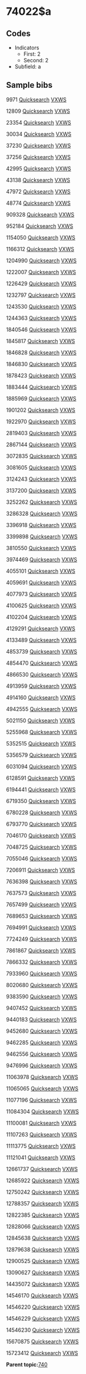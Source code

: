 # 74022$a

## Codes

-   Indicators
    -   First: 2
    -   Second: 2
-   Subfield: a

## Sample bibs

9971 [Quicksearch](https://search.library.yale.edu/catalog/9971) [VXWS](http://prodorbis.library.yale.edu:7014/vxws/GetHoldingsService?bibId=9971)

12809 [Quicksearch](https://search.library.yale.edu/catalog/12809) [VXWS](http://prodorbis.library.yale.edu:7014/vxws/GetHoldingsService?bibId=12809)

23354 [Quicksearch](https://search.library.yale.edu/catalog/23354) [VXWS](http://prodorbis.library.yale.edu:7014/vxws/GetHoldingsService?bibId=23354)

30034 [Quicksearch](https://search.library.yale.edu/catalog/30034) [VXWS](http://prodorbis.library.yale.edu:7014/vxws/GetHoldingsService?bibId=30034)

37230 [Quicksearch](https://search.library.yale.edu/catalog/37230) [VXWS](http://prodorbis.library.yale.edu:7014/vxws/GetHoldingsService?bibId=37230)

37256 [Quicksearch](https://search.library.yale.edu/catalog/37256) [VXWS](http://prodorbis.library.yale.edu:7014/vxws/GetHoldingsService?bibId=37256)

42995 [Quicksearch](https://search.library.yale.edu/catalog/42995) [VXWS](http://prodorbis.library.yale.edu:7014/vxws/GetHoldingsService?bibId=42995)

43138 [Quicksearch](https://search.library.yale.edu/catalog/43138) [VXWS](http://prodorbis.library.yale.edu:7014/vxws/GetHoldingsService?bibId=43138)

47972 [Quicksearch](https://search.library.yale.edu/catalog/47972) [VXWS](http://prodorbis.library.yale.edu:7014/vxws/GetHoldingsService?bibId=47972)

48774 [Quicksearch](https://search.library.yale.edu/catalog/48774) [VXWS](http://prodorbis.library.yale.edu:7014/vxws/GetHoldingsService?bibId=48774)

909328 [Quicksearch](https://search.library.yale.edu/catalog/909328) [VXWS](http://prodorbis.library.yale.edu:7014/vxws/GetHoldingsService?bibId=909328)

952184 [Quicksearch](https://search.library.yale.edu/catalog/952184) [VXWS](http://prodorbis.library.yale.edu:7014/vxws/GetHoldingsService?bibId=952184)

1154050 [Quicksearch](https://search.library.yale.edu/catalog/1154050) [VXWS](http://prodorbis.library.yale.edu:7014/vxws/GetHoldingsService?bibId=1154050)

1166312 [Quicksearch](https://search.library.yale.edu/catalog/1166312) [VXWS](http://prodorbis.library.yale.edu:7014/vxws/GetHoldingsService?bibId=1166312)

1204990 [Quicksearch](https://search.library.yale.edu/catalog/1204990) [VXWS](http://prodorbis.library.yale.edu:7014/vxws/GetHoldingsService?bibId=1204990)

1222007 [Quicksearch](https://search.library.yale.edu/catalog/1222007) [VXWS](http://prodorbis.library.yale.edu:7014/vxws/GetHoldingsService?bibId=1222007)

1226429 [Quicksearch](https://search.library.yale.edu/catalog/1226429) [VXWS](http://prodorbis.library.yale.edu:7014/vxws/GetHoldingsService?bibId=1226429)

1232797 [Quicksearch](https://search.library.yale.edu/catalog/1232797) [VXWS](http://prodorbis.library.yale.edu:7014/vxws/GetHoldingsService?bibId=1232797)

1243530 [Quicksearch](https://search.library.yale.edu/catalog/1243530) [VXWS](http://prodorbis.library.yale.edu:7014/vxws/GetHoldingsService?bibId=1243530)

1244363 [Quicksearch](https://search.library.yale.edu/catalog/1244363) [VXWS](http://prodorbis.library.yale.edu:7014/vxws/GetHoldingsService?bibId=1244363)

1840546 [Quicksearch](https://search.library.yale.edu/catalog/1840546) [VXWS](http://prodorbis.library.yale.edu:7014/vxws/GetHoldingsService?bibId=1840546)

1845817 [Quicksearch](https://search.library.yale.edu/catalog/1845817) [VXWS](http://prodorbis.library.yale.edu:7014/vxws/GetHoldingsService?bibId=1845817)

1846828 [Quicksearch](https://search.library.yale.edu/catalog/1846828) [VXWS](http://prodorbis.library.yale.edu:7014/vxws/GetHoldingsService?bibId=1846828)

1846830 [Quicksearch](https://search.library.yale.edu/catalog/1846830) [VXWS](http://prodorbis.library.yale.edu:7014/vxws/GetHoldingsService?bibId=1846830)

1878423 [Quicksearch](https://search.library.yale.edu/catalog/1878423) [VXWS](http://prodorbis.library.yale.edu:7014/vxws/GetHoldingsService?bibId=1878423)

1883444 [Quicksearch](https://search.library.yale.edu/catalog/1883444) [VXWS](http://prodorbis.library.yale.edu:7014/vxws/GetHoldingsService?bibId=1883444)

1885969 [Quicksearch](https://search.library.yale.edu/catalog/1885969) [VXWS](http://prodorbis.library.yale.edu:7014/vxws/GetHoldingsService?bibId=1885969)

1901202 [Quicksearch](https://search.library.yale.edu/catalog/1901202) [VXWS](http://prodorbis.library.yale.edu:7014/vxws/GetHoldingsService?bibId=1901202)

1922970 [Quicksearch](https://search.library.yale.edu/catalog/1922970) [VXWS](http://prodorbis.library.yale.edu:7014/vxws/GetHoldingsService?bibId=1922970)

2819403 [Quicksearch](https://search.library.yale.edu/catalog/2819403) [VXWS](http://prodorbis.library.yale.edu:7014/vxws/GetHoldingsService?bibId=2819403)

2867144 [Quicksearch](https://search.library.yale.edu/catalog/2867144) [VXWS](http://prodorbis.library.yale.edu:7014/vxws/GetHoldingsService?bibId=2867144)

3072835 [Quicksearch](https://search.library.yale.edu/catalog/3072835) [VXWS](http://prodorbis.library.yale.edu:7014/vxws/GetHoldingsService?bibId=3072835)

3081605 [Quicksearch](https://search.library.yale.edu/catalog/3081605) [VXWS](http://prodorbis.library.yale.edu:7014/vxws/GetHoldingsService?bibId=3081605)

3124243 [Quicksearch](https://search.library.yale.edu/catalog/3124243) [VXWS](http://prodorbis.library.yale.edu:7014/vxws/GetHoldingsService?bibId=3124243)

3137200 [Quicksearch](https://search.library.yale.edu/catalog/3137200) [VXWS](http://prodorbis.library.yale.edu:7014/vxws/GetHoldingsService?bibId=3137200)

3252262 [Quicksearch](https://search.library.yale.edu/catalog/3252262) [VXWS](http://prodorbis.library.yale.edu:7014/vxws/GetHoldingsService?bibId=3252262)

3286328 [Quicksearch](https://search.library.yale.edu/catalog/3286328) [VXWS](http://prodorbis.library.yale.edu:7014/vxws/GetHoldingsService?bibId=3286328)

3396918 [Quicksearch](https://search.library.yale.edu/catalog/3396918) [VXWS](http://prodorbis.library.yale.edu:7014/vxws/GetHoldingsService?bibId=3396918)

3399898 [Quicksearch](https://search.library.yale.edu/catalog/3399898) [VXWS](http://prodorbis.library.yale.edu:7014/vxws/GetHoldingsService?bibId=3399898)

3810550 [Quicksearch](https://search.library.yale.edu/catalog/3810550) [VXWS](http://prodorbis.library.yale.edu:7014/vxws/GetHoldingsService?bibId=3810550)

3974469 [Quicksearch](https://search.library.yale.edu/catalog/3974469) [VXWS](http://prodorbis.library.yale.edu:7014/vxws/GetHoldingsService?bibId=3974469)

4055101 [Quicksearch](https://search.library.yale.edu/catalog/4055101) [VXWS](http://prodorbis.library.yale.edu:7014/vxws/GetHoldingsService?bibId=4055101)

4059691 [Quicksearch](https://search.library.yale.edu/catalog/4059691) [VXWS](http://prodorbis.library.yale.edu:7014/vxws/GetHoldingsService?bibId=4059691)

4077973 [Quicksearch](https://search.library.yale.edu/catalog/4077973) [VXWS](http://prodorbis.library.yale.edu:7014/vxws/GetHoldingsService?bibId=4077973)

4100625 [Quicksearch](https://search.library.yale.edu/catalog/4100625) [VXWS](http://prodorbis.library.yale.edu:7014/vxws/GetHoldingsService?bibId=4100625)

4102204 [Quicksearch](https://search.library.yale.edu/catalog/4102204) [VXWS](http://prodorbis.library.yale.edu:7014/vxws/GetHoldingsService?bibId=4102204)

4129291 [Quicksearch](https://search.library.yale.edu/catalog/4129291) [VXWS](http://prodorbis.library.yale.edu:7014/vxws/GetHoldingsService?bibId=4129291)

4133489 [Quicksearch](https://search.library.yale.edu/catalog/4133489) [VXWS](http://prodorbis.library.yale.edu:7014/vxws/GetHoldingsService?bibId=4133489)

4853739 [Quicksearch](https://search.library.yale.edu/catalog/4853739) [VXWS](http://prodorbis.library.yale.edu:7014/vxws/GetHoldingsService?bibId=4853739)

4854470 [Quicksearch](https://search.library.yale.edu/catalog/4854470) [VXWS](http://prodorbis.library.yale.edu:7014/vxws/GetHoldingsService?bibId=4854470)

4866530 [Quicksearch](https://search.library.yale.edu/catalog/4866530) [VXWS](http://prodorbis.library.yale.edu:7014/vxws/GetHoldingsService?bibId=4866530)

4913959 [Quicksearch](https://search.library.yale.edu/catalog/4913959) [VXWS](http://prodorbis.library.yale.edu:7014/vxws/GetHoldingsService?bibId=4913959)

4914160 [Quicksearch](https://search.library.yale.edu/catalog/4914160) [VXWS](http://prodorbis.library.yale.edu:7014/vxws/GetHoldingsService?bibId=4914160)

4942555 [Quicksearch](https://search.library.yale.edu/catalog/4942555) [VXWS](http://prodorbis.library.yale.edu:7014/vxws/GetHoldingsService?bibId=4942555)

5021150 [Quicksearch](https://search.library.yale.edu/catalog/5021150) [VXWS](http://prodorbis.library.yale.edu:7014/vxws/GetHoldingsService?bibId=5021150)

5255968 [Quicksearch](https://search.library.yale.edu/catalog/5255968) [VXWS](http://prodorbis.library.yale.edu:7014/vxws/GetHoldingsService?bibId=5255968)

5352515 [Quicksearch](https://search.library.yale.edu/catalog/5352515) [VXWS](http://prodorbis.library.yale.edu:7014/vxws/GetHoldingsService?bibId=5352515)

5356579 [Quicksearch](https://search.library.yale.edu/catalog/5356579) [VXWS](http://prodorbis.library.yale.edu:7014/vxws/GetHoldingsService?bibId=5356579)

6031094 [Quicksearch](https://search.library.yale.edu/catalog/6031094) [VXWS](http://prodorbis.library.yale.edu:7014/vxws/GetHoldingsService?bibId=6031094)

6128591 [Quicksearch](https://search.library.yale.edu/catalog/6128591) [VXWS](http://prodorbis.library.yale.edu:7014/vxws/GetHoldingsService?bibId=6128591)

6194441 [Quicksearch](https://search.library.yale.edu/catalog/6194441) [VXWS](http://prodorbis.library.yale.edu:7014/vxws/GetHoldingsService?bibId=6194441)

6719350 [Quicksearch](https://search.library.yale.edu/catalog/6719350) [VXWS](http://prodorbis.library.yale.edu:7014/vxws/GetHoldingsService?bibId=6719350)

6780228 [Quicksearch](https://search.library.yale.edu/catalog/6780228) [VXWS](http://prodorbis.library.yale.edu:7014/vxws/GetHoldingsService?bibId=6780228)

6793770 [Quicksearch](https://search.library.yale.edu/catalog/6793770) [VXWS](http://prodorbis.library.yale.edu:7014/vxws/GetHoldingsService?bibId=6793770)

7046170 [Quicksearch](https://search.library.yale.edu/catalog/7046170) [VXWS](http://prodorbis.library.yale.edu:7014/vxws/GetHoldingsService?bibId=7046170)

7048725 [Quicksearch](https://search.library.yale.edu/catalog/7048725) [VXWS](http://prodorbis.library.yale.edu:7014/vxws/GetHoldingsService?bibId=7048725)

7055046 [Quicksearch](https://search.library.yale.edu/catalog/7055046) [VXWS](http://prodorbis.library.yale.edu:7014/vxws/GetHoldingsService?bibId=7055046)

7206911 [Quicksearch](https://search.library.yale.edu/catalog/7206911) [VXWS](http://prodorbis.library.yale.edu:7014/vxws/GetHoldingsService?bibId=7206911)

7636398 [Quicksearch](https://search.library.yale.edu/catalog/7636398) [VXWS](http://prodorbis.library.yale.edu:7014/vxws/GetHoldingsService?bibId=7636398)

7637573 [Quicksearch](https://search.library.yale.edu/catalog/7637573) [VXWS](http://prodorbis.library.yale.edu:7014/vxws/GetHoldingsService?bibId=7637573)

7657499 [Quicksearch](https://search.library.yale.edu/catalog/7657499) [VXWS](http://prodorbis.library.yale.edu:7014/vxws/GetHoldingsService?bibId=7657499)

7689653 [Quicksearch](https://search.library.yale.edu/catalog/7689653) [VXWS](http://prodorbis.library.yale.edu:7014/vxws/GetHoldingsService?bibId=7689653)

7694991 [Quicksearch](https://search.library.yale.edu/catalog/7694991) [VXWS](http://prodorbis.library.yale.edu:7014/vxws/GetHoldingsService?bibId=7694991)

7724249 [Quicksearch](https://search.library.yale.edu/catalog/7724249) [VXWS](http://prodorbis.library.yale.edu:7014/vxws/GetHoldingsService?bibId=7724249)

7861867 [Quicksearch](https://search.library.yale.edu/catalog/7861867) [VXWS](http://prodorbis.library.yale.edu:7014/vxws/GetHoldingsService?bibId=7861867)

7866332 [Quicksearch](https://search.library.yale.edu/catalog/7866332) [VXWS](http://prodorbis.library.yale.edu:7014/vxws/GetHoldingsService?bibId=7866332)

7933960 [Quicksearch](https://search.library.yale.edu/catalog/7933960) [VXWS](http://prodorbis.library.yale.edu:7014/vxws/GetHoldingsService?bibId=7933960)

8020680 [Quicksearch](https://search.library.yale.edu/catalog/8020680) [VXWS](http://prodorbis.library.yale.edu:7014/vxws/GetHoldingsService?bibId=8020680)

9383590 [Quicksearch](https://search.library.yale.edu/catalog/9383590) [VXWS](http://prodorbis.library.yale.edu:7014/vxws/GetHoldingsService?bibId=9383590)

9407452 [Quicksearch](https://search.library.yale.edu/catalog/9407452) [VXWS](http://prodorbis.library.yale.edu:7014/vxws/GetHoldingsService?bibId=9407452)

9440183 [Quicksearch](https://search.library.yale.edu/catalog/9440183) [VXWS](http://prodorbis.library.yale.edu:7014/vxws/GetHoldingsService?bibId=9440183)

9452680 [Quicksearch](https://search.library.yale.edu/catalog/9452680) [VXWS](http://prodorbis.library.yale.edu:7014/vxws/GetHoldingsService?bibId=9452680)

9462285 [Quicksearch](https://search.library.yale.edu/catalog/9462285) [VXWS](http://prodorbis.library.yale.edu:7014/vxws/GetHoldingsService?bibId=9462285)

9462556 [Quicksearch](https://search.library.yale.edu/catalog/9462556) [VXWS](http://prodorbis.library.yale.edu:7014/vxws/GetHoldingsService?bibId=9462556)

9476996 [Quicksearch](https://search.library.yale.edu/catalog/9476996) [VXWS](http://prodorbis.library.yale.edu:7014/vxws/GetHoldingsService?bibId=9476996)

11063978 [Quicksearch](https://search.library.yale.edu/catalog/11063978) [VXWS](http://prodorbis.library.yale.edu:7014/vxws/GetHoldingsService?bibId=11063978)

11065065 [Quicksearch](https://search.library.yale.edu/catalog/11065065) [VXWS](http://prodorbis.library.yale.edu:7014/vxws/GetHoldingsService?bibId=11065065)

11077196 [Quicksearch](https://search.library.yale.edu/catalog/11077196) [VXWS](http://prodorbis.library.yale.edu:7014/vxws/GetHoldingsService?bibId=11077196)

11084304 [Quicksearch](https://search.library.yale.edu/catalog/11084304) [VXWS](http://prodorbis.library.yale.edu:7014/vxws/GetHoldingsService?bibId=11084304)

11100081 [Quicksearch](https://search.library.yale.edu/catalog/11100081) [VXWS](http://prodorbis.library.yale.edu:7014/vxws/GetHoldingsService?bibId=11100081)

11107263 [Quicksearch](https://search.library.yale.edu/catalog/11107263) [VXWS](http://prodorbis.library.yale.edu:7014/vxws/GetHoldingsService?bibId=11107263)

11113775 [Quicksearch](https://search.library.yale.edu/catalog/11113775) [VXWS](http://prodorbis.library.yale.edu:7014/vxws/GetHoldingsService?bibId=11113775)

11121041 [Quicksearch](https://search.library.yale.edu/catalog/11121041) [VXWS](http://prodorbis.library.yale.edu:7014/vxws/GetHoldingsService?bibId=11121041)

12661737 [Quicksearch](https://search.library.yale.edu/catalog/12661737) [VXWS](http://prodorbis.library.yale.edu:7014/vxws/GetHoldingsService?bibId=12661737)

12685922 [Quicksearch](https://search.library.yale.edu/catalog/12685922) [VXWS](http://prodorbis.library.yale.edu:7014/vxws/GetHoldingsService?bibId=12685922)

12750242 [Quicksearch](https://search.library.yale.edu/catalog/12750242) [VXWS](http://prodorbis.library.yale.edu:7014/vxws/GetHoldingsService?bibId=12750242)

12788357 [Quicksearch](https://search.library.yale.edu/catalog/12788357) [VXWS](http://prodorbis.library.yale.edu:7014/vxws/GetHoldingsService?bibId=12788357)

12822385 [Quicksearch](https://search.library.yale.edu/catalog/12822385) [VXWS](http://prodorbis.library.yale.edu:7014/vxws/GetHoldingsService?bibId=12822385)

12828066 [Quicksearch](https://search.library.yale.edu/catalog/12828066) [VXWS](http://prodorbis.library.yale.edu:7014/vxws/GetHoldingsService?bibId=12828066)

12845638 [Quicksearch](https://search.library.yale.edu/catalog/12845638) [VXWS](http://prodorbis.library.yale.edu:7014/vxws/GetHoldingsService?bibId=12845638)

12879638 [Quicksearch](https://search.library.yale.edu/catalog/12879638) [VXWS](http://prodorbis.library.yale.edu:7014/vxws/GetHoldingsService?bibId=12879638)

12900525 [Quicksearch](https://search.library.yale.edu/catalog/12900525) [VXWS](http://prodorbis.library.yale.edu:7014/vxws/GetHoldingsService?bibId=12900525)

13090627 [Quicksearch](https://search.library.yale.edu/catalog/13090627) [VXWS](http://prodorbis.library.yale.edu:7014/vxws/GetHoldingsService?bibId=13090627)

14435072 [Quicksearch](https://search.library.yale.edu/catalog/14435072) [VXWS](http://prodorbis.library.yale.edu:7014/vxws/GetHoldingsService?bibId=14435072)

14546170 [Quicksearch](https://search.library.yale.edu/catalog/14546170) [VXWS](http://prodorbis.library.yale.edu:7014/vxws/GetHoldingsService?bibId=14546170)

14546220 [Quicksearch](https://search.library.yale.edu/catalog/14546220) [VXWS](http://prodorbis.library.yale.edu:7014/vxws/GetHoldingsService?bibId=14546220)

14546229 [Quicksearch](https://search.library.yale.edu/catalog/14546229) [VXWS](http://prodorbis.library.yale.edu:7014/vxws/GetHoldingsService?bibId=14546229)

14546230 [Quicksearch](https://search.library.yale.edu/catalog/14546230) [VXWS](http://prodorbis.library.yale.edu:7014/vxws/GetHoldingsService?bibId=14546230)

15670875 [Quicksearch](https://search.library.yale.edu/catalog/15670875) [VXWS](http://prodorbis.library.yale.edu:7014/vxws/GetHoldingsService?bibId=15670875)

15723412 [Quicksearch](https://search.library.yale.edu/catalog/15723412) [VXWS](http://prodorbis.library.yale.edu:7014/vxws/GetHoldingsService?bibId=15723412)

**Parent topic:**[740](../../tags/740/740.md)

